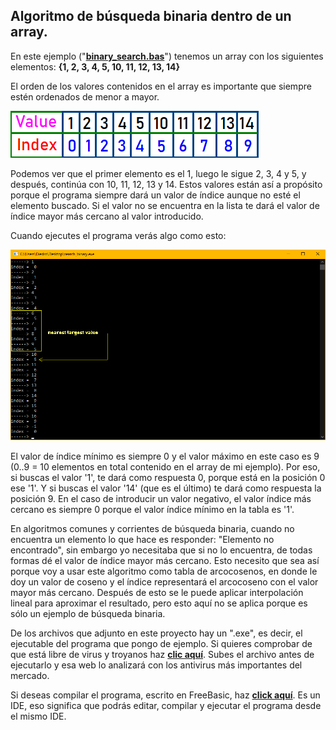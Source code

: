 ## Algoritmo de búsqueda binaria dentro de un array.

En este ejemplo ("[**binary_search.bas**](https://github.com/Democrito/Didactico/blob/main/algoritmos/busqueda_binaria/binary_search.bas)") tenemos un array con los siguientes elementos: **{1, 2, 3, 4, 5, 10, 11, 12, 13, 14}**

El orden de los valores contenidos en el array es importante que siempre estén ordenados de menor a mayor.

![](https://github.com/Democrito/Didactico/blob/main/algoritmos/busqueda_binaria/img/value_index.PNG)

Podemos ver que el primer elemento es el 1, luego le sigue 2, 3, 4 y 5, y después, continúa con 10, 11, 12, 13 y 14. Estos valores están así a propósito porque el programa siempre dará un valor de índice aunque no esté el elemento buscado. Si el valor no se encuentra en la lista te dará el valor de índice mayor más cercano al valor introducido.

Cuando ejecutes el programa verás algo como esto:

![](https://github.com/Democrito/Didactico/blob/main/algoritmos/busqueda_binaria/img/example_output.PNG)

El valor de índice mínimo es siempre 0 y el valor máximo en este caso es 9 (0..9 = 10 elementos en total contenido en el array de mi ejemplo). Por eso, si buscas el valor '1', te dará como respuesta 0, porque está en la posición 0 ese '1'. Y si buscas el valor '14' (que es el último) te dará como respuesta la posición 9. En el caso de introducir un valor negativo, el valor índice más cercano es siempre 0 porque el valor índice mínimo en la tabla es '1'.

En algoritmos comunes y corrientes de búsqueda binaria, cuando no encuentra un elemento lo que hace es responder: "Elemento no encontrado", sin embargo yo necesitaba que si no lo encuentra, de todas formas dé el valor de índice mayor más cercano. Esto necesito que sea así porque voy a usar este algoritmo como tabla de arcocosenos, en donde le doy un valor de coseno y el índice representará el arcocoseno con el valor mayor más cercano. Después de esto se le puede aplicar interpolación lineal para aproximar el resultado, pero esto aquí no se aplica porque es sólo un ejemplo de búsqueda binaria.

De los archivos que adjunto en este proyecto hay un ".exe", es decir, el ejecutable del programa que pongo de ejemplo. Si quieres comprobar de que está libre de virus y troyanos haz [**clic aquí**](https://virusscan.jotti.org/). Subes el archivo antes de ejecutarlo y esa web lo analizará con los antivirus más importantes del mercado.

Si deseas compilar el programa, escrito en FreeBasic, haz [**click aquí**](https://sites.google.com/site/proyectosroboticos/instalacion-fbide). Es un IDE, eso significa que podrás editar, compilar y ejecutar el programa desde el mismo IDE.
